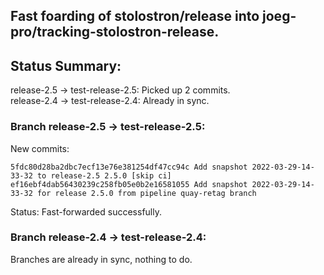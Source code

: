 ## Fast foarding of stolostron/release into joeg-pro/tracking-stolostron-release.

## Status Summary:

release-2.5 -> test-release-2.5: Picked up 2 commits.  
release-2.4 -> test-release-2.4: Already in sync.  

### Branch release-2.5 -> test-release-2.5:

New commits:

```
5fdc80d28ba2dbc7ecf13e76e381254df47cc94c Add snapshot 2022-03-29-14-33-32 to release-2.5 2.5.0 [skip ci]
ef16ebf4dab56430239c258fb05e0b2e16581055 Add snapshot 2022-03-29-14-33-32 for release 2.5.0 from pipeline quay-retag branch
```

Status: Fast-forwarded successfully.

### Branch release-2.4 -> test-release-2.4:

Branches are already in sync, nothing to do.
